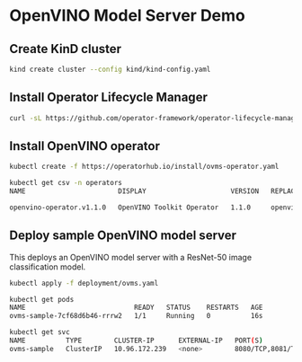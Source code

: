 # OpenVINO Model Server Demo


## Create KinD cluster
```bash
kind create cluster --config kind/kind-config.yaml
```

## Install Operator Lifecycle Manager
```bash
curl -sL https://github.com/operator-framework/operator-lifecycle-manager/releases/download/v0.25.0/install.sh | bash -s v0.25.0
```

## Install OpenVINO operator
```bash
kubectl create -f https://operatorhub.io/install/ovms-operator.yaml

kubectl get csv -n operators 
NAME                       DISPLAY                     VERSION   REPLACES                   PHASE 

openvino-operator.v1.1.0   OpenVINO Toolkit Operator   1.1.0     openvino-operator.v1.0.0   Succeeded 
```

## Deploy sample OpenVINO model server
This deploys an OpenVINO model server with a ResNet-50 image classification model.

```bash
kubectl apply -f deployment/ovms.yaml
```

```bash
kubectl get pods
NAME                           READY   STATUS    RESTARTS   AGE
ovms-sample-7cf68d6b46-rrrw2   1/1     Running   0          16s
```

```bash
kubectl get svc
NAME          TYPE        CLUSTER-IP      EXTERNAL-IP   PORT(S)             AGE
ovms-sample   ClusterIP   10.96.172.239   <none>        8080/TCP,8081/TCP   53s
```
